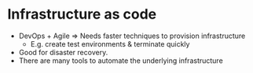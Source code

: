 # Infrastructure as code

- DevOps + Agile => Needs faster techniques to provision infrastructure
  - E.g. create test environments & terminate quickly
- Good for disaster recovery.
- There are many tools to automate the underlying infrastructure
